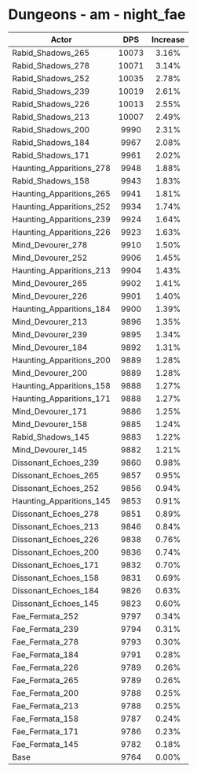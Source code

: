 # Dungeons - am - night_fae
| Actor | DPS | Increase |
|---|:---:|:---:|
|Rabid_Shadows_265|10073|3.16%|
|Rabid_Shadows_278|10071|3.14%|
|Rabid_Shadows_252|10035|2.78%|
|Rabid_Shadows_239|10019|2.61%|
|Rabid_Shadows_226|10013|2.55%|
|Rabid_Shadows_213|10007|2.49%|
|Rabid_Shadows_200|9990|2.31%|
|Rabid_Shadows_184|9967|2.08%|
|Rabid_Shadows_171|9961|2.02%|
|Haunting_Apparitions_278|9948|1.88%|
|Rabid_Shadows_158|9943|1.83%|
|Haunting_Apparitions_265|9941|1.81%|
|Haunting_Apparitions_252|9934|1.74%|
|Haunting_Apparitions_239|9924|1.64%|
|Haunting_Apparitions_226|9923|1.63%|
|Mind_Devourer_278|9910|1.50%|
|Mind_Devourer_252|9906|1.45%|
|Haunting_Apparitions_213|9904|1.43%|
|Mind_Devourer_265|9902|1.41%|
|Mind_Devourer_226|9901|1.40%|
|Haunting_Apparitions_184|9900|1.39%|
|Mind_Devourer_213|9896|1.35%|
|Mind_Devourer_239|9895|1.34%|
|Mind_Devourer_184|9892|1.31%|
|Haunting_Apparitions_200|9889|1.28%|
|Mind_Devourer_200|9889|1.28%|
|Haunting_Apparitions_158|9888|1.27%|
|Haunting_Apparitions_171|9888|1.27%|
|Mind_Devourer_171|9886|1.25%|
|Mind_Devourer_158|9885|1.24%|
|Rabid_Shadows_145|9883|1.22%|
|Mind_Devourer_145|9882|1.21%|
|Dissonant_Echoes_239|9860|0.98%|
|Dissonant_Echoes_265|9857|0.95%|
|Dissonant_Echoes_252|9856|0.94%|
|Haunting_Apparitions_145|9853|0.91%|
|Dissonant_Echoes_278|9851|0.89%|
|Dissonant_Echoes_213|9846|0.84%|
|Dissonant_Echoes_226|9838|0.76%|
|Dissonant_Echoes_200|9836|0.74%|
|Dissonant_Echoes_171|9832|0.70%|
|Dissonant_Echoes_158|9831|0.69%|
|Dissonant_Echoes_184|9826|0.63%|
|Dissonant_Echoes_145|9823|0.60%|
|Fae_Fermata_252|9797|0.34%|
|Fae_Fermata_239|9794|0.31%|
|Fae_Fermata_278|9793|0.30%|
|Fae_Fermata_184|9791|0.28%|
|Fae_Fermata_226|9789|0.26%|
|Fae_Fermata_265|9789|0.26%|
|Fae_Fermata_200|9788|0.25%|
|Fae_Fermata_213|9788|0.25%|
|Fae_Fermata_158|9787|0.24%|
|Fae_Fermata_171|9786|0.23%|
|Fae_Fermata_145|9782|0.18%|
|Base|9764|0.00%|
